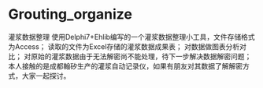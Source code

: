 # Grouting_organize
灌浆数据整理
使用Delphi7+Ehlib编写的一个灌浆数据整理小工具，文件存储格式为Access；
读取的文件为Excel存储的灌浆数据成果表；
对数据做图表分析对比；
对原始的灌浆数据由于无法解密尚不能处理，待下一步解决数据解密问题；
本人接触的是成都翰矽生产的灌浆自动记录仪，如果有朋友对其数据了解解密方式，大家一起探讨。
